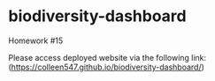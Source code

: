 # biodiversity-dashboard

Homework #15

Please access deployed website via the following link:(https://colleen547.github.io/biodiversity-dashboard/)
